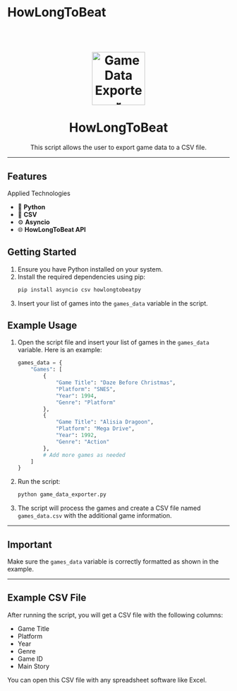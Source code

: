 # HowLongToBeat

<h1 align="center">
<br>
  <img src="https://cdn6.aptoide.com/imgs/2/f/9/2f90e2d8e2eee0e3acb085b2e1fe6c71_icon.png" alt="Game Data Exporter" width="120">
<br>
<br>
HowLongToBeat
</h1>

<p align="center">This script allows the user to export game data to a CSV file.</p>

<hr />

## Features

Applied Technologies

- 🐍 **Python**
- 🧾 **CSV**
- ⚙️ **Asyncio**
- 🌐 **HowLongToBeat API**

## Getting Started

1. Ensure you have Python installed on your system.
2. Install the required dependencies using pip:
    ```bash
    pip install asyncio csv howlongtobeatpy
    ```
3. Insert your list of games into the `games_data` variable in the script.

## Example Usage

1. Open the script file and insert your list of games in the `games_data` variable. Here is an example:

    ```python
    games_data = {
        "Games": [
            {
                "Game Title": "Daze Before Christmas",
                "Platform": "SNES",
                "Year": 1994,
                "Genre": "Platform"
            },
            {
                "Game Title": "Alisia Dragoon",
                "Platform": "Mega Drive",
                "Year": 1992,
                "Genre": "Action"
            },
            # Add more games as needed
        ]
    }
    ```

2. Run the script:
    ```bash
    python game_data_exporter.py
    ```

3. The script will process the games and create a CSV file named `games_data.csv` with the additional game information.

<hr />

## Important

Make sure the `games_data` variable is correctly formatted as shown in the example.

<hr />

## Example CSV File

After running the script, you will get a CSV file with the following columns:

- Game Title
- Platform
- Year
- Genre
- Game ID
- Main Story

You can open this CSV file with any spreadsheet software like Excel.
